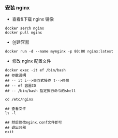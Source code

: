 ### 安装 nginx

- 查看&下载 nginx 镜像

```shell
docker serch nginx
docker pull nginx
```

- 创建容器

```shell
docker run -d --name mynginx -p 80:80 nginx:latest
```

- 修改 nginx 配置文件

```shell
docker exec -it ef /bin/bash
## 参数说明
## -- it i-->交互式操作 t-->终端
## -- ef 容器ID
## -- /bin/bash 指定执行命令的shell

cd /etc/nginx

## 查看文件
ls -l

## 然后修改nginx.conf文件即可
## 退出容器
exit
```
